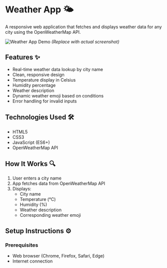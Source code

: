 # Weather App 🌤️

A responsive web application that fetches and displays weather data for any city using the OpenWeatherMap API.

![Weather App Demo](https://via.placeholder.com/600x400?text=Weather+App+Screenshot) *(Replace with actual screenshot)*

## Features ✨
- Real-time weather data lookup by city name
- Clean, responsive design
- Temperature display in Celsius
- Humidity percentage
- Weather description
- Dynamic weather emoji based on conditions
- Error handling for invalid inputs

## Technologies Used 🛠️
- HTML5
- CSS3
- JavaScript (ES6+)
- OpenWeatherMap API

## How It Works 🔍
1. User enters a city name
2. App fetches data from OpenWeatherMap API
3. Displays:
   - City name
   - Temperature (°C)
   - Humidity (%)
   - Weather description
   - Corresponding weather emoji

## Setup Instructions ⚙️

### Prerequisites
- Web browser (Chrome, Firefox, Safari, Edge)
- Internet connection
